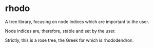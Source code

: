 # rhodo

A tree library, focusing on node indices which are important to the user.

Node indices are, therefore, stable and set by the user.

Strictly, this is a rose tree, the Greek for which is rhododendron.
